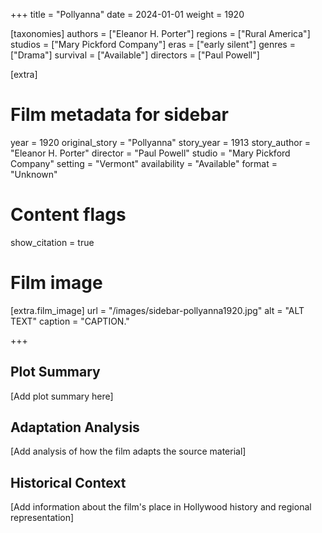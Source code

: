 +++
title = "Pollyanna"
date = 2024-01-01
weight = 1920

[taxonomies]
authors = ["Eleanor H. Porter"]
regions = ["Rural America"]
studios = ["Mary Pickford Company"]
eras = ["early silent"]
genres = ["Drama"]
survival = ["Available"]
directors = ["Paul Powell"]

[extra]
# Film metadata for sidebar
year = 1920
original_story = "Pollyanna"
story_year = 1913
story_author = "Eleanor H. Porter"
director = "Paul Powell"
studio = "Mary Pickford Company"
setting = "Vermont"
availability = "Available"
format = "Unknown"

# Content flags
show_citation = true
# Film image
[extra.film_image]
url = "/images/sidebar-pollyanna1920.jpg"
alt = "ALT TEXT"
caption = "CAPTION."

+++

## Plot Summary

[Add plot summary here]

## Adaptation Analysis

[Add analysis of how the film adapts the source material]

## Historical Context

[Add information about the film's place in Hollywood history and regional representation]